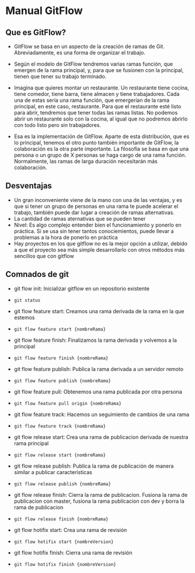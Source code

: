 # Manual GitFlow

## Que es GitFlow?
- GitFlow se basa en un aspecto de la creación de ramas de Git. Abreviadamente, es una forma de organizar el trabajo.   
- Según el modelo de GitFlow tendremos varias ramas función, que emergen de la rama principal, y, para que se fusionen con la principal, tienen que tener su trabajo terminado.


- Imagina que quieres montar un restaurante. Un restaurante tiene cocina, tiene comedor, tiene barra, tiene almacen y tiene trabajadores. Cada una de estas sería una rama función, que emergerían de la rama principal, en este caso, restaurante.
Para que el restaurante esté listo para abrir, tendremos que tener todas las ramas listas. No podemos abrir un restaurante solo con la cocina, al igual que no podremos abrirlo con todo listo pero sin trabajadores.

- Esa es la implementación de GitFlow. Aparte de esta distribución, que es lo principal, tenemos el otro punto también importante de GitFlow, la colaboración es la otra parte importante. La filosofía se basa en que una persona o un grupo de X personas se haga cargo de una rama función. Normalmente, las ramas de larga duración necesitarán más colaboración.


## Desventajas
- Un gran inconveniente viene de la mano con una de las ventajas, y es que si tener un grupo de personas en una rama te puede acelerar el trabajo, también puede dar lugar a creación de ramas alternativas.
- La cantidad de ramas aternativas que se pueden tener
- Nivel: Es algo complejo entender bien el funcionamiento y ponerlo en práctica. Si se usa sin tener tantos conociemientos, puede llevar a problemas a la hora de ponerlo en práctica
- Hay proyectos en los que gitflow no es la mejor opción a utilizar, debido a que el proyecto sea más simple desarrollarlo con otros métodos más sencillos que con gitflow


## Comnados de git

- git flow init: Inicializar gitflow en un repositorio existente
- ``` git status ```

- git flow feature start: Creamos una rama derivada de la rama en la que estemos
- ``` git flow feature start {nombreRama} ```

- git flow feature finish: Finalizamos la rama derivada y volvemos a la principal
- ``` git flow feature finish {nombreRama} ```

- git flow feature publish: Publica la rama derivada a un servidor remoto
- ``` git flow feature publish {nombreRama} ```

- git flow feature pull: Obtenemos una rama publicada por otra persona
- ``` git flow feature pull origin {nombreRama} ```

- git flow feature track: Hacemos un seguimiento de cambios de una rama
- ``` git flow feature track {nombreRama} ```

- git flow release start: Crea una rama de publicacion derivada de nuestra rama principal
- ``` git flow release start {nombreRama} ```

- git flow release publish: Publica la rama de publicación de manera similar a publicar características
- ``` git flow release publish {nombreRama} ```

- git flow release finish: Cierra la rama de publicacion. Fusiona la rama de publicacion con master, fusiona la rama publicacion con dev y borra la rama de publicacion
- ``` git flow release finish {nombreRama} ```

- git flow hotifix start: Crea una rama de revisión
- ``` git flow hotifix start {nombreVersion} ```

- git flow hotifix finish: Cierra una rama de revisión
- ``` git flow hotifix finish {nombreVersion} ```
